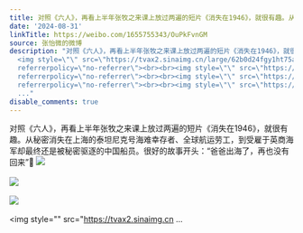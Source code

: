 ```yaml
---
title: 对照《六人》，再看上半年张牧之来课上放过两遍的短片《消失在1946》，就很有趣。从秘密消失在上海的泰坦尼克号海难幸存者、全球航运劳工，到受雇于英商海军却最...
date: '2024-08-31'
linkTitle: https://weibo.com/1655755343/OuPkFvnGM
source: 张怡微的微博
description: "对照《六人》，再看上半年张牧之来课上放过两遍的短片《消失在1946》，就很有趣。从秘密消失在上海的泰坦尼克号海难幸存者、全球航运劳工，到受雇于英商海军却最终还是被秘密驱逐的中国船员。很好的故事开头：“爸爸出海了，再也没有回来”\U0001F30A
  <img style=\"\" src=\"https://tvax2.sinaimg.cn/large/62b0d24fgy1ht75a3lczwj20u01sx7c4.jpg\"
  referrerpolicy=\"no-referrer\"><br><br><img style=\"\" src=\"https://tvax3.sinaimg.cn/large/62b0d24fgy1ht75a6x70bj20u01400yq.jpg\"
  referrerpolicy=\"no-referrer\"><br><br><img style=\"\" src=\"https://tvax2.sinaimg.cn/large/62b0d24fgy1ht75a7v46tj20u0140ahb.jpg\"
  referrerpolicy=\"no-referrer\"><br><br><img style=\"\" src=\"https://tvax2.sinaimg.cn
  ..."
disable_comments: true
---
```

对照《六人》，再看上半年张牧之来课上放过两遍的短片《消失在1946》，就很有趣。从秘密消失在上海的泰坦尼克号海难幸存者、全球航运劳工，到受雇于英商海军却最终还是被秘密驱逐的中国船员。很好的故事开头：“爸爸出海了，再也没有回来”🌊 <img style="" src="https://tvax2.sinaimg.cn/large/62b0d24fgy1ht75a3lczwj20u01sx7c4.jpg" referrerpolicy="no-referrer"><br><br><img style="" src="https://tvax3.sinaimg.cn/large/62b0d24fgy1ht75a6x70bj20u01400yq.jpg" referrerpolicy="no-referrer"><br><br><img style="" src="https://tvax2.sinaimg.cn/large/62b0d24fgy1ht75a7v46tj20u0140ahb.jpg" referrerpolicy="no-referrer"><br><br><img style="" src="https://tvax2.sinaimg.cn ...